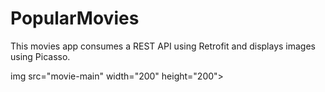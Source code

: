 # PopularMovies
This movies app consumes a REST API using Retrofit and displays images using Picasso.

img src="movie-main" width="200" height="200">
